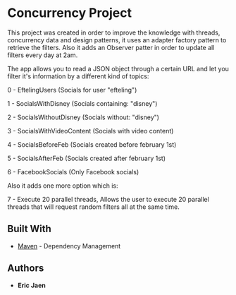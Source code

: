 # Concurrency Project

This project was created in order to improve the knowledge with threads, concurrency data and design patterns, it uses an adapter factory pattern to retrieve the filters.
Also it adds an Observer patter in order to update all filters every day at 2am.

The app allows you to read a JSON object through a certain URL and let you filter it's information by a different kind of topics:

0 - EftelingUsers (Socials for user "efteling")

1 - SocialsWithDisney (Socials containing: "disney")

2 - SocialsWithoutDisney (Socials without: "disney")

3 - SocialsWithVideoContent (Socials with video content)

4 - SocialsBeforeFeb (Socials created before february 1st)

5 - SocialsAfterFeb (Socials created after february 1st)

6 - FacebookSocials (Only Facebook socials)

Also it adds one more option which is:

7 - Execute 20 parallel threads, Allows the user to execute 20 parallel threads that will request random filters all at the same time.


## Built With

* [Maven](https://maven.apache.org/) - Dependency Management


## Authors

* **Eric Jaen** 